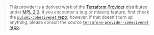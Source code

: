 > This provider is a derived work of the [Terraform Provider](https://github.com/terraform-providers/terraform-provider-cohesivenet)
> distributed under [MPL 2.0](https://www.mozilla.org/en-US/MPL/2.0/). If you encounter a bug or missing feature,
> first check the [`pulumi-cohesivenet` repo](/issues); however, if that doesn't turn up anything,
> please consult the source [`terraform-provider-cohesivenet` repo](https://github.com/terraform-providers/terraform-provider-cohesivenet/issues).
